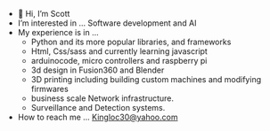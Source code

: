 - 👋 Hi, I’m Scott
-  I’m interested in ... Software development and AI 
-  My experience is in ... 
   - Python and its more popular libraries, and frameworks
   - Html, Css/sass and currently learning javascript
   - arduinocode, micro controllers and raspberry pi
   - 3d design in Fusion360 and Blender
   - 3D printing including building custom machines and modifying firmwares
   - business scale Network infrastructure.
   - Surveillance and Detection systems.
-  How to reach me ... Kingloc30@yahoo.com


